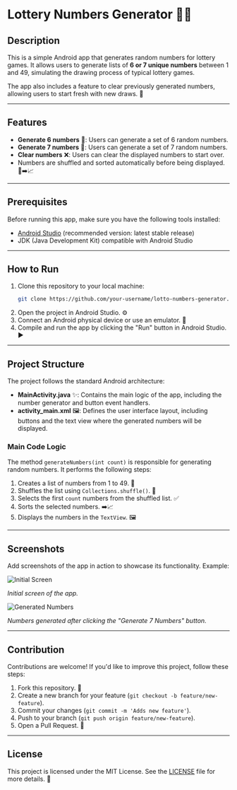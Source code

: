 # Lottery Numbers Generator 🎲✨

## Description
This is a simple Android app that generates random numbers for lottery games. It allows users to generate lists of **6 or 7 unique numbers** between 1 and 49, simulating the drawing process of typical lottery games. 

The app also includes a feature to clear previously generated numbers, allowing users to start fresh with new draws. 🔄

---

## Features
- **Generate 6 numbers** 🎯: Users can generate a set of 6 random numbers.
- **Generate 7 numbers** 💫: Users can generate a set of 7 random numbers.
- **Clear numbers** ❌: Users can clear the displayed numbers to start over.
- Numbers are shuffled and sorted automatically before being displayed. 🔄➡️📈

---

## Prerequisites
Before running this app, make sure you have the following tools installed:
- [Android Studio](https://developer.android.com/studio) (recommended version: latest stable release)
- JDK (Java Development Kit) compatible with Android Studio

---

## How to Run
1. Clone this repository to your local machine:
   ```bash
   git clone https://github.com/your-username/lotto-numbers-generator.git
   ```
2. Open the project in Android Studio. ⚙️
3. Connect an Android physical device or use an emulator. 📱
4. Compile and run the app by clicking the "Run" button in Android Studio. ▶️

---

## Project Structure
The project follows the standard Android architecture:

- **MainActivity.java** ✨: Contains the main logic of the app, including the number generator and button event handlers.
- **activity_main.xml** 🖼️: Defines the user interface layout, including buttons and the text view where the generated numbers will be displayed.

### Main Code Logic
The method `generateNumbers(int count)` is responsible for generating random numbers. It performs the following steps:
1. Creates a list of numbers from 1 to 49. 🔢
2. Shuffles the list using `Collections.shuffle()`. 🔄
3. Selects the first `count` numbers from the shuffled list. ✅
4. Sorts the selected numbers. ➡️📈
5. Displays the numbers in the `TextView`. 🖼️

---

## Screenshots
Add screenshots of the app in action to showcase its functionality. Example:

![Initial Screen](https://github.com/user-attachments/assets/e44a5bba-61d4-4948-9000-660eeeebeaa1)



*Initial screen of the app.*

![Generated Numbers](https://github.com/user-attachments/assets/f5a3796e-db2d-439a-86b8-704743ac02f8)




*Numbers generated after clicking the "Generate 7 Numbers" button.*

---

## Contribution
Contributions are welcome! If you'd like to improve this project, follow these steps:
1. Fork this repository. 🍴
2. Create a new branch for your feature (`git checkout -b feature/new-feature`).
3. Commit your changes (`git commit -m 'Adds new feature'`).
4. Push to your branch (`git push origin feature/new-feature`).
5. Open a Pull Request. 📝

---

## License
This project is licensed under the MIT License. See the [LICENSE](LICENSE) file for more details. 📜

